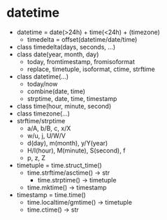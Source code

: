 
# datetime
- datetime = date(>24h) + time(<24h) + (timezone)
  - timedelta = offset(datetime/date/time)
- class timedelta(days, seconds, ...)
- class date(year, month, day)
  - today, fromtimestamp, fromisoformat
  - replace, timetuple, isoformat, ctime, strftime
- class datetime(...)
  - today/now
  - combine(date, time)
  - strptime, date, time, timestamp
- class time(hour, minute, second)
- class timezone(...)
- strftime/strptime
  - a/A, b/B, c, x/X
  - w/u, j, U/W/V
  - d(day), m(month), y/Y(year)
  - H/I(hour), M(minute), S(second), f
  - p, z, Z
- timetuple = time.struct_time()
  - time.strftime/asctime() -> str
    - time.strptime() -> timetuple
  - time.mktime() -> timestamp
- timestamp = time.time()
  - time.localtime/gmtime() -> timetuple
  - time.ctime() -> str
